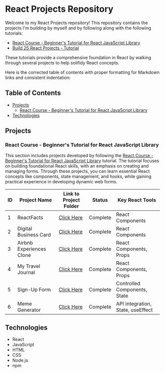 # React Projects Repository

Welcome to my React Projects repository! This repository contains the projects I'm building by myself and by following along with the following tutorials:

- [React Course - Beginner's Tutorial for React JavaScript Library](https://www.youtube.com/watch?v=bMknfKXIFA8&t=7579s)
- [Build 25 React Projects - Tutorial](https://www.youtube.com/watch?v=5ZdHfJVAY-s)

These tutorials provide a comprehensive foundation in React by walking through several projects to help solifidy React concepts.

Here is the corrected table of contents with proper formatting for Markdown links and consistent indentation:

## Table of Contents

- [Projects](#projects)
  - [React Course - Beginner's Tutorial for React JavaScript Library](#react-course---beginners-tutorial-for-react-javascript-library)
- [Technologies](#technologies)

## Projects

### React Course - Beginner's Tutorial for React JavaScript Library

This section includes projects developed by following the [React Course - Beginner's Tutorial for React JavaScript Library](https://www.youtube.com/watch?v=bMknfKXIFA8&t=7579s) tutorial. The tutorial focuses on building foundational React skills, with an emphasis on creating and managing forms. Through these projects, you can learn essential React concepts like components, state management, and hooks, while gaining practical experience in developing dynamic web forms.

| ID  | Project Name             | Link to Project Folder                                    | Status   | Key React Tools                   |
| --- | ------------------------ | --------------------------------------------------------- | -------- | --------------------------------- |
| 1   | ReactFacts               | [Click Here](./react-beginners/simple-react-app/)         | Complete | React Components                  |
| 2   | Digital Business Card    | [Click Here](./react-beginners/digital-business-card/)    | Complete | React Components                  |
| 3   | Airbnb Experiences Clone | [Click Here](./react-beginners/airbnb-experiences-clone/) | Complete | React Components, Props           |
| 4   | My Travel Journal        | [Click Here](./react-beginners/my-travel-journal/)        | Complete | React Components, Props           |
| 5   | Sign-Up Form             | [Click Here](./react-beginners/sign-up-form/)             | Complete | Controlled Components, State      |
| 6   | Meme Generator           | [Click Here](./react-beginners/meme-generator/)           | Complete | API Integration, State, useEffect |

## Technologies

- React
- JavaScript
- HTML
- CSS
- Node.js
- npm
